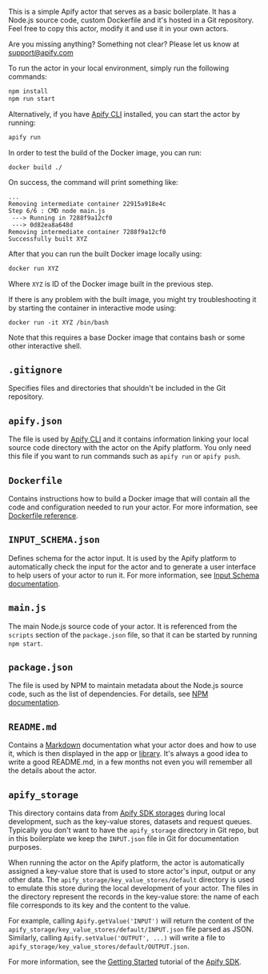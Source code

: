 This is a simple Apify actor that serves as a basic boilerplate.
It has a Node.js source code, custom Dockerfile and it's hosted in a Git repository.
Feel free to copy this actor, modify it and use it in your own actors.

Are you missing anything? Something not clear? Please let us know at support@apify.com

To run the actor in your local environment, simply run the following commands:

```bash
npm install
npm run start
```

Alternatively, if you have [Apify CLI](https://apify.com/docs/cli) installed, you can start the actor by running:

```bash
apify run
```

In order to test the build of the Docker image, you can run:

```
docker build ./
```

On success, the command will print something like:

```
...
Removing intermediate container 22915a918e4c
Step 6/6 : CMD node main.js
 ---> Running in 7288f9a12cf0
 ---> 0d82ea8a648d
Removing intermediate container 7288f9a12cf0
Successfully built XYZ
```

After that you can run the built Docker image locally using:

```bash
docker run XYZ
```

Where `XYZ` is ID of the Docker image built in the previous step.

If there is any problem with the built image, you might try troubleshooting it
by starting the container in interactive mode using:

```
docker run -it XYZ /bin/bash
```

Note that this requires a base Docker image that contains bash or some other interactive shell.


## `.gitignore`

Specifies files and directories that shouldn't be included in the Git repository.

## `apify.json`

The file is used by [Apify CLI](https://apify.com/docs/cli)
and it contains information linking your local source code directory with the
actor on the Apify platform.
You only need this file if you want to run commands such as `apify run`
or `apify push`.

## `Dockerfile`

Contains instructions how to build a Docker image that will contain
all the code and configuration needed to run your actor.
For more information, see [Dockerfile reference](https://docs.docker.com/engine/reference/builder/).

## `INPUT_SCHEMA.json`

Defines schema for the actor input. It is used by the Apify platform
to automatically check the input for the actor and to generate
a user interface to help users of your actor to run it.
For more information, see [Input Schema documentation](https://apify.com/docs/actor/input-schema). 

## `main.js`

The main Node.js source code of your actor.
It is referenced from the `scripts` section of the `package.json` file,
so that it can be started by running `npm start`.

## `package.json`

The file is used by NPM to maintain metadata about the Node.js source code,
such as the list of dependencies.
For details, see [NPM documentation](https://docs.npmjs.com/files/package.json).

## `README.md`

Contains a [Markdown](https://www.markdownguide.org/cheat-sheet)
documentation what your actor does and how to use it,
which is then displayed in the app or [library](https://apify.com/apify/quick-start).
It's always a good idea to write a good README.md, in a few months not even you
will remember all the details about the actor.

## `apify_storage`

This directory contains data from
[Apify SDK storages](https://sdk.apify.com/docs/guides/datastorage)
during local development, such as the key-value stores,
datasets and request queues.
Typically you don't want to have the `apify_storage` directory in Git repo,
but in this boilerplate we keep the `INPUT.json` file in Git
for documentation purposes.

When running the actor on the Apify platform, the actor is automatically assigned
a key-value store that is used to store actor's input, output or any other data.
The `apify_storage/key_value_stores/default` directory is used to emulate this store
during the local development of your actor.
The files in the directory represent the records in the key-value store: the name
of each file corresponds to its key and the content to the value.

For example, calling `Apify.getValue('INPUT')` will return the content
of the `apify_storage/key_value_stores/default/INPUT.json` file parsed as JSON. Similarly, calling
`Apify.setValue('OUTPUT', ...)` will write a file to `apify_storage/key_value_stores/default/OUTPUT.json`.

For more information, see the [Getting Started](https://sdk.apify.com/docs/guides/gettingstarted) tutorial
of the [Apify SDK](https://sdk.apify.com).
